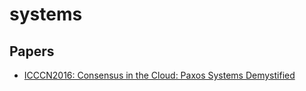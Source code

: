 # systems

## Papers
- [ICCCN2016: Consensus in the Cloud: Paxos Systems Demystified](https://cse.buffalo.edu/~demirbas/publications/cloudConsensus.pdf)


